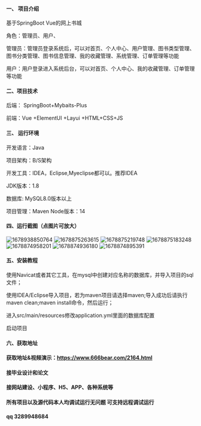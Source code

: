 #### 一、 项目介绍
基于SpringBoot Vue的网上书城

角色：管理员、用户、

管理员：管理员登录系统后，可以对首页、个人中心、用户管理、图书类型管理、图书分类管理、图书信息管理、我的收藏管理、系统管理、订单管理等功能

用户：用户登录进入系统后台，可以对首页、个人中心、我的收藏管理、订单管理等功能

#### 二、项目技术
后端： SpringBoot+Mybaits-Plus

前端：Vue +ElementUI +Layui +HTML+CSS+JS

#### 三、 运行环境
开发语言：Java

项目架构：B/S架构

开发工具：IDEA，Eclipse,Myeclipse都可以。推荐IDEA

JDK版本：1.8

数据库: MySQL8.0版本以上

项目管理：Maven
Node版本：14
#### 四、运行截图（点图片可放大）
![1678938850764](https://github.com/666bears/BookMall/assets/143094776/b4c4c6e1-8036-4d6c-aea7-e1907927e5c0)
![1678875263615](https://github.com/666bears/BookMall/assets/143094776/550ea98e-b349-4857-8267-d53cda382b05)
![1678875219748](https://github.com/666bears/BookMall/assets/143094776/3e2cf4b8-6e9c-45a0-ac7b-acf85e6f7bec)
![1678875183248](https://github.com/666bears/BookMall/assets/143094776/c427d83c-ce4f-4309-b47a-78c951756c24)
![1678874958201](https://github.com/666bears/BookMall/assets/143094776/aa788851-e9d2-4e33-b0f9-47f785cbe731)
![1678874936180](https://github.com/666bears/BookMall/assets/143094776/e54d22a2-aa7c-4f47-aca7-c42a4ce3c042)
![1678874895391](https://github.com/666bears/BookMall/assets/143094776/998191ba-b5db-434b-8f15-f527783a3cbf)



#### 五、安装教程
使用Navicat或者其它工具，在mysql中创建对应名称的数据库，并导入项目的sql文件；

使用IDEA/Eclipse导入项目，若为maven项目请选择maven;导入成功后请执行maven clean;maven install命令，然后运行；

进入src/main/resources修改application.yml里面的数据库配置

启动项目
#### 六、获取地址
#### 获取地址&视频演示：https://www.666bear.com/2164.html

#### 接毕业设计和论文
#### 接网站建设、小程序、H5、APP、各种系统等
#### 所有项目以及源代码本人均调试运行无问题 可支持远程调试运行
#### qq 3289948684
